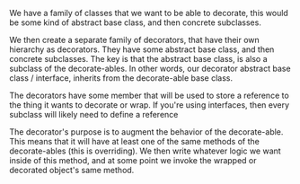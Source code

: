 We have a family of classes that we want to be able to decorate, this would be some kind of abstract base class, and then concrete subclasses.

We then create a separate family of decorators, that have their own hierarchy as decorators. They have some abstract base class, and then concrete subclasses. The key is that the abstract base class, is also a subclass of the decorate-ables. In other words, our decorator abstract base class / interface, inherits from the decorate-able base class.

The decorators have some member that will be used to store a reference to the thing it wants to decorate or wrap. If you're using interfaces, then every subclass will likely need to define a reference

The decorator's purpose is to augment the behavior of the decorate-able. This means that it will have at least one of the same methods of the decorate-ables (this is overriding). We then write whatever logic we want inside of this method, and at some point we invoke the wrapped or decorated object's same method.
